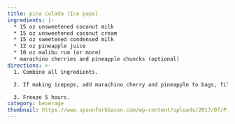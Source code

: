```yaml
---
title: pina colada (Ice pops)
ingredients: |-
  * 1﻿5 oz unsweetened coconut milk
  * 1﻿5 oz unsweetened coconut cream
  * 1﻿5 oz sweetened condensed milk
  * 1﻿2 oz pineapple juice
  * 1﻿0 oz malibu rum (or more)
  * m﻿arachino cherries and pineapple chuncks (optional)
directions: >-
  1. C﻿ombine all ingredients.

  2. I﻿f making icepops, add marachino cherry and pineapple to bags, fill bags 2/3 full.

  3. F﻿reeze 5 hours.
category: beverage
thumbnail: https://www.spoonforkbacon.com/wp-content/uploads/2017/07/Pina_Colada_Italian_Ice_Pops.jpg
---
```

